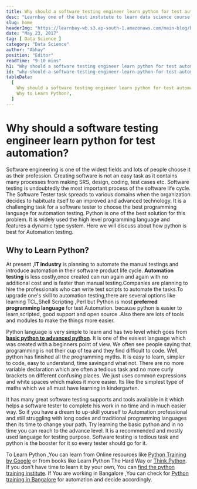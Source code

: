 ```yaml
---
title: Why should a software testing engineer learn python for test automation
desc: "Learnbay one of the best instutute to learn data science course in India, so Enroll Now And Get Your Dream Job!"
slug: home
headerImg: "https://learnbay-wb.s3.ap-south-1.amazonaws.com/main-blog/blog1.webp"
date: "May 23, 2017"
tag: [ Data Science ]
category: "Data Science"
author: "Abhay" 
position: "Editor"
readTime: "9-10 mins"
h1: "Why should a software testing engineer learn python for test automation"
id: "why-should-a-software-testing-engineer-learn-python-for-test-automation"
tableData:
  [
    Why should a software testing engineer learn python for test automation?,
    Why to Learn Python?,
  ]
---
```

#
# **Why should a software testing engineer learn python for test automation?**

Software engineering is one of the widest fields and lots of people choose it as their profession. Creating software is not an easy task as it contains many processes from making SRS, design, coding, test cases etc. Software testing is undoubtedly the most important process of the software life cycle. The Software Tester task spreads to various domains when the organization decides to habituate itself to an improved and advanced technology. It is a challenging task for a software tester to choose the best programming language for automation testing. Python is one of the best solution for this problem. It is widely used the high level programming language and features a dynamic type system. Here we will discuss about how python is best for Automation testing.

## **Why to Learn Python?**

At present **,IT industry** is planning to automate the manual testings and introduce automation in their software product life cycle. **Automation testing** is less costly,once created can run again and again with no additional cost and is faster than manual testing.Companies are planning to hire the professionals who can write test scripts to automate the tasks.To upgrade one's skill to automation testing,there are several options like learning TCL,Shell Scripting ,Perl but Python is most **preferred programming language** for test Automation. because python is easier to learn,scripted, good support and open source .Also there are lots of tools and modules to make the things more easier.

Python language is very simple to learn and has two level which goes from [**basic python to advanced python**](http://www.learnbay.in/shop/courses/python-training-bangalore/). It is one of the easiest language which was created with a beginners point of view. We often see people saying that programming is not their cup of tea and they find difficult to code. Well, python has finished all the programming myths. It is easy to learn, simpler to code, easy to understand, time savingand what not. There are no more variable declaration which are often a tedious task and no more curly brackets on different confusing places. We just uses common expressions and white spaces which makes it more easier. Its like the simplest type of maths which we all must have learning in kindergarten.

It has many great software testing supports and tools available in it which helps a software tester to complete his work in no time and in much easier way. So if you have a dream to up-skill yourself to Automation professional and still struggling with long codes and traditional programming languages then its time to change your path. Try learning the basic python and in no time you can reach to the advance level. It is a recommended and mostly used language for testing purpose. Software testing is tedious task and python is the booster for it so every tester should go for it.

To Learn Python ,You can learn from Online resources like [Python Training by Google](https://developers.google.com/edu/python/introduction) or from books like Learn Python The Hard Way or [Think Python](https://developers.google.com/edu/python/introduction). If you don't have time to learn it by your own, You can [find the python training institute](http://www.learnbay.in/blog-post/find-python-training-institutes-bangalore-online/). If You are working in Bangalore ,You can check for [Python training in Bangalore](http://www.learnbay.in/shop/courses/python-training-bangalore/) for automation and decide accordingly.